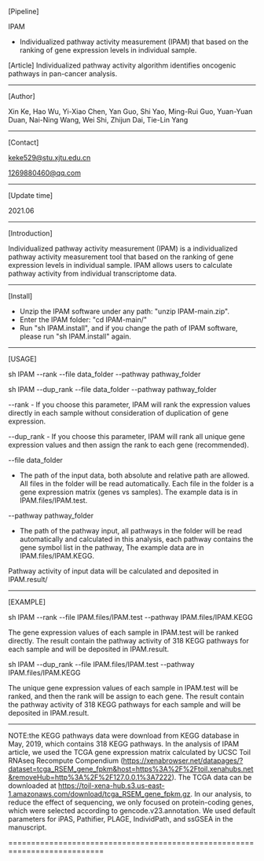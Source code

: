 [Pipeline]

IPAM
  - Individualized pathway activity measurement (IPAM) that based on the ranking of gene expression levels in individual sample.

[Article]
  Individualized pathway activity algorithm identifies oncogenic pathways in pan-cancer analysis.

-------------------------------------------------------------------------------------------------------------------------------

[Author]

  Xin Ke, Hao Wu, Yi-Xiao Chen, Yan Guo, Shi Yao, Ming-Rui Guo, Yuan-Yuan Duan, Nai-Ning Wang, Wei Shi, Zhijun Dai, Tie-Lin Yang

-------------------------------------------------------------------------------------------------------------------------------

[Contact]

  keke529@stu.xjtu.edu.cn
  
  1269880460@qq.com

-------------------------------------------------------------------------------------------------------------------------------

[Update time]

  2021.06

-------------------------------------------------------------------------------------------------------------------------------

[Introduction]

  Individualized pathway activity measurement (IPAM) is a individualized pathway activity measurement tool that based on the ranking of gene expression levels in individual sample. IPAM allows users to calculate pathway activity from individual transcriptome data.


-------------------------------------------------------------------------------------------------------------------------------

[Install]

  - Unzip the IPAM software under any path: "unzip IPAM-main.zip".
  - Enter the IPAM folder: "cd IPAM-main/"
  - Run "sh IPAM.install", and if you change the path of IPAM software, please run "sh IPAM.install" again.
  
-----------------------------------------------------------------------------------------------------------------------------

[USAGE]

  sh IPAM --rank --file data_folder --pathway pathway_folder
  
  sh IPAM --dup_rank --file data_folder --pathway pathway_folder

--rank - If you choose this parameter, IPAM will rank the expression values directly in each sample without consideration of duplication of gene expression.

--dup_rank - If you choose this parameter, IPAM will rank all unique gene expression values and then assign the rank to each gene (recommended).
  
--file data_folder
  - The path of the input data, both absolute and relative path are allowed. All files in the folder will be read automatically. Each file in the folder is a gene expression matrix (genes vs samples). The example data is in IPAM.files/IPAM.test.
  
--pathway pathway_folder
  - The path of the pathway input, all pathways in the folder will be read automatically and calculated in this analysis, each pathway contains the gene symbol list in the pathway, The example data are in IPAM.files/IPAM.KEGG.

  Pathway activity of input data will be calculated and deposited in IPAM.result/


-----------------------------------------------------------------------------------------------------------------------------

[EXAMPLE]

  sh IPAM --rank --file IPAM.files/IPAM.test --pathway IPAM.files/IPAM.KEGG
  
  The gene expression values of each sample in IPAM.test will be ranked directly. The result contain the pathway activity of 318 KEGG pathways for each sample and will be deposited in IPAM.result.


  sh IPAM --dup_rank --file IPAM.files/IPAM.test --pathway IPAM.files/IPAM.KEGG
  
  The unique gene expression values of each sample in IPAM.test will be ranked, and then the rank will be assign to each gene. The result contain the pathway activity of 318 KEGG pathways for each sample and will be deposited in IPAM.result.

  
-----------------------------------------------------------------------------------------------------------------------------
  
  
  NOTE:the KEGG pathways data were download from KEGG database in May, 2019, which contains 318 KEGG pathways.
  In the analysis of IPAM article, we used the TCGA gene expression matrix calculated by UCSC Toil RNAseq Recompute Compendium (https://xenabrowser.net/datapages/?dataset=tcga_RSEM_gene_fpkm&host=https%3A%2F%2Ftoil.xenahubs.net&removeHub=http%3A%2F%2F127.0.0.1%3A7222). The TCGA data can be downloaded at https://toil-xena-hub.s3.us-east-1.amazonaws.com/download/tcga_RSEM_gene_fpkm.gz. In our analysis, to reduce the effect of sequencing, we only focused on protein-coding genes, which were selected according to gencode.v23.annotation.
  We used default parameters for iPAS, Pathifier, PLAGE, IndividPath, and ssGSEA in the manuscript.


===========================================================================
